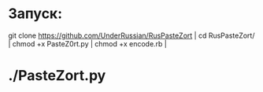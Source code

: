 # Запуск:
git clone https://github.com/UnderRussian/RusPasteZort | 
cd RusPasteZort/ | 
chmod +x PasteZ0rt.py | 
chmod +x encode.rb | 
# ./PasteZort.py
